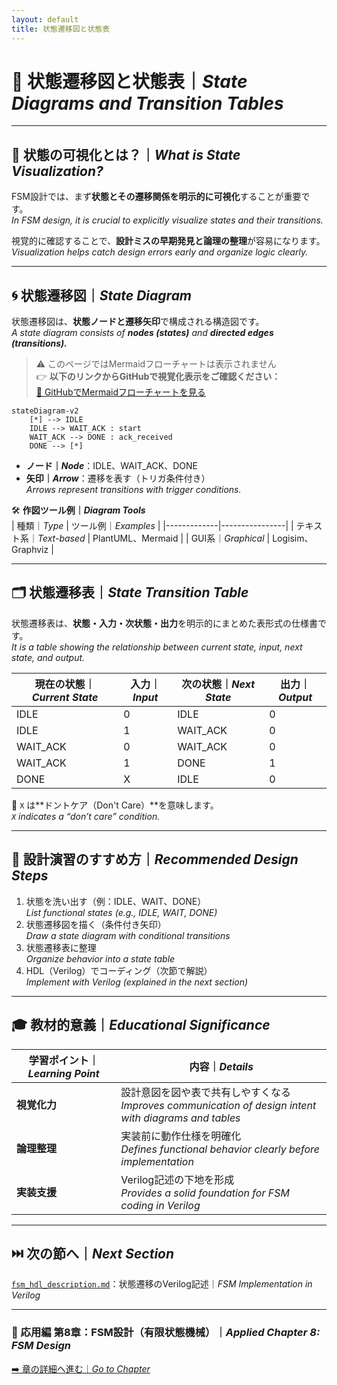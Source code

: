 ```yaml
---
layout: default
title: 状態遷移図と状態表
---
```


# 🔄 状態遷移図と状態表｜*State Diagrams and Transition Tables*

---

## 📘 状態の可視化とは？｜*What is State Visualization?*

FSM設計では、まず**状態とその遷移関係を明示的に可視化**することが重要です。  
*In FSM design, it is crucial to explicitly visualize states and their transitions.*  

視覚的に確認することで、**設計ミスの早期発見と論理の整理**が容易になります。  
*Visualization helps catch design errors early and organize logic clearly.*

---

## 🌀 状態遷移図｜*State Diagram*

状態遷移図は、**状態ノードと遷移矢印**で構成される構造図です。  
*A state diagram consists of **nodes (states)** and **directed edges (transitions).***

> ⚠️ このページではMermaidフローチャートは表示されません  
> 👉 **以下のリンクからGitHubで視覚化表示をご確認ください：**  
> [📎 GitHubでMermaidフローチャートを見る](https://github.com/Samizo-AITL/Edusemi-v4x/blob/main/d_chapter8_fsm_design_basics/fsm_state_transition.md)

```mermaid
stateDiagram-v2
    [*] --> IDLE
    IDLE --> WAIT_ACK : start
    WAIT_ACK --> DONE : ack_received
    DONE --> [*]
```

- **ノード｜*Node***：IDLE、WAIT_ACK、DONE  
- **矢印｜*Arrow***：遷移を表す（トリガ条件付き）  
  *Arrows represent transitions with trigger conditions.*

🛠 **作図ツール例｜*Diagram Tools***  
| 種類｜*Type* | ツール例｜*Examples* |
|-------------|----------------|
| テキスト系｜*Text-based* | PlantUML、Mermaid |
| GUI系｜*Graphical* | Logisim、Graphviz |

---

## 🗂 状態遷移表｜*State Transition Table*

状態遷移表は、**状態・入力・次状態・出力**を明示的にまとめた表形式の仕様書です。  
*It is a table showing the relationship between current state, input, next state, and output.*

| **現在の状態｜*Current State*** | **入力｜*Input*** | **次の状態｜*Next State*** | **出力｜*Output*** |
|-------------------|---------------|------------------|----------------|
| IDLE              | 0             | IDLE             | 0              |
| IDLE              | 1             | WAIT_ACK         | 0              |
| WAIT_ACK          | 0             | WAIT_ACK         | 0              |
| WAIT_ACK          | 1             | DONE             | 1              |
| DONE              | X             | IDLE             | 0              |

📌 `X` は**ドントケア（Don't Care）**を意味します。  
*`X` indicates a “don’t care” condition.*

---

## 🔧 設計演習のすすめ方｜*Recommended Design Steps*

1. 状態を洗い出す（例：IDLE、WAIT、DONE）  
   *List functional states (e.g., IDLE, WAIT, DONE)*  
2. 状態遷移図を描く（条件付き矢印）  
   *Draw a state diagram with conditional transitions*  
3. 状態遷移表に整理  
   *Organize behavior into a state table*  
4. HDL（Verilog）でコーディング（次節で解説）  
   *Implement with Verilog (explained in the next section)*  

---

## 🎓 教材的意義｜*Educational Significance*

| 学習ポイント｜*Learning Point* | 内容｜*Details* |
|------------------|-----------------------------|
| **視覚化力** | 設計意図を図や表で共有しやすくなる <br>*Improves communication of design intent with diagrams and tables* |
| **論理整理** | 実装前に動作仕様を明確化 <br>*Defines functional behavior clearly before implementation* |
| **実装支援** | Verilog記述の下地を形成 <br>*Provides a solid foundation for FSM coding in Verilog* |

---

## ⏭️ 次の節へ｜*Next Section*  
[`fsm_hdl_description.md`](./fsm_hdl_description.md)：状態遷移のVerilog記述｜*FSM Implementation in Verilog*

---

### 🔁 応用編 第8章：FSM設計（有限状態機械）｜*Applied Chapter 8: FSM Design*  
[➡️ 章の詳細へ進む｜*Go to Chapter*](./README.md)

